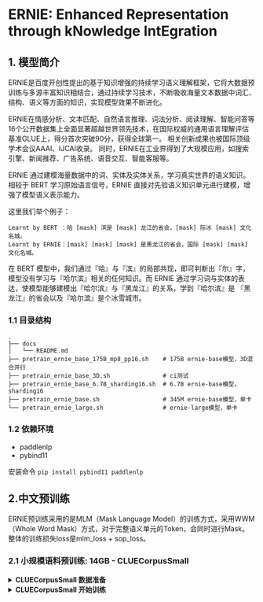 # ERNIE: Enhanced Representation through kNowledge IntEgration


## 1. 模型简介

ERNIE是百度开创性提出的基于知识增强的持续学习语义理解框架，它将大数据预训练与多源丰富知识相结合，通过持续学习技术，不断吸收海量文本数据中词汇、结构、语义等方面的知识，实现模型效果不断进化。

ERNIE在情感分析、文本匹配、自然语言推理、词法分析、阅读理解、智能问答等16个公开数据集上全面显著超越世界领先技术，在国际权威的通用语言理解评估基准GLUE上，得分首次突破90分，获得全球第一。
相关创新成果也被国际顶级学术会议AAAI、IJCAI收录。
同时，ERNIE在工业界得到了大规模应用，如搜索引擎、新闻推荐、广告系统、语音交互、智能客服等。

ERNIE 通过建模海量数据中的词、实体及实体关系，学习真实世界的语义知识。相较于 BERT 学习原始语言信号，ERNIE 直接对先验语义知识单元进行建模，增强了模型语义表示能力。

这里我们举个例子：
```
Learnt by BERT ：哈 [mask] 滨是 [mask] 龙江的省会，[mask] 际冰 [mask] 文化名城。
Learnt by ERNIE：[mask] [mask] [mask] 是黑龙江的省会，国际 [mask] [mask] 文化名城。
```
在 BERT 模型中，我们通过『哈』与『滨』的局部共现，即可判断出『尔』字，模型没有学习与『哈尔滨』相关的任何知识。而 ERNIE 通过学习词与实体的表达，使模型能够建模出『哈尔滨』与『黑龙江』的关系，学到『哈尔滨』是 『黑龙江』的省会以及『哈尔滨』是个冰雪城市。


### 1.1 目录结构

```text
.
├── docs
│   └── README.md
├── pretrain_ernie_base_175B_mp8_pp16.sh    # 175B ernie-base模型，3D混合并行
├── pretrain_ernie_base_3D.sh               # ci测试
├── pretrain_ernie_base_6.7B_sharding16.sh  # 6.7B ernie-base模型，sharding16
├── pretrain_ernie_base.sh                  # 345M ernie-base模型，单卡
└── pretrain_ernie_large.sh                 # ernie-large模型，单卡     
```



### 1.2 依赖环境

- paddlenlp
- pybind11

安装命令 `pip install pybind11 paddlenlp`


## 2.中文预训练

ERNIE预训练采用的是MLM（Mask Language Model）的训练方式，采用WWM（Whole Word Mask）方式，对于完整语义单元的Token，会同时进行Mask。整体的训练损失loss是mlm_loss + sop_loss。


### 2.1 小规模语料预训练: 14GB - CLUECorpusSmall

<details>
<summary><b>CLUECorpusSmall 数据准备</b></summary>

#### 数据准备
数据下载部分请参考[data_tools](https://github.com/PaddlePaddle/PaddleFleetX/tree/develop/ppfleetx/data/data_tools/ernie/preprocess/docs/CLUECorpusSmall.md)目录，根据文档中`CLUECorpusSmall 数据集处理教程`，下载数据。下载好后:

解压文件
```shell
unzip comment2019zh_corpus.zip -d  clue_corpus_small_14g/comment2019zh_corpus
unzip news2016zh_corpus.zip    -d  clue_corpus_small_14g/news2016zh_corpus
unzip webText2019zh_corpus.zip -d  clue_corpus_small_14g/webText2019zh_corpus
unzip wiki2019zh_corpus.zip    -d  clue_corpus_small_14g/wiki2019zh_corpus
```
将txt文件转换为jsonl格式
```
python ./ppfleetx/data/data_tools/ernie/preprocess/trans_to_json.py  --input_path ./clue_corpus_small_14g --output_path clue_corpus_small_14g.jsonl
```
现在我们得到了jsonl格式的数据集，下面是针对训练任务的数据集应用，此处以ernie为例。
```
python -u  ./ppfleetx/data/data_tools/ernie/preprocess/create_pretraining_data.py \
    --model_name ernie-1.0-base-zh \
    --tokenizer_name ErnieTokenizer \
    --input_path clue_corpus_small_14g.jsonl \
    --split_sentences\
    --chinese \
    --cn_whole_word_segment \
    --cn_seg_func jieba \
    --output_prefix clue_corpus_small_14g_20220104 \
    --workers 48 \
    --log_interval 10000
```
数据共有文档`15702702`条左右，由于分词比较耗时，大概一小时左右可以完成。在当前目录下产出训练所需数据。
```
clue_corpus_small_14g_20220104_ids.npy
clue_corpus_small_14g_20220104_idx.npz
```

</details>


<details>
<summary><b>CLUECorpusSmall 开始训练</b></summary>

#### 开始训练


将制作好的数据`clue_corpus_small_14g_20220104_ids.npy,clue_corpus_small_14g_20220104_idx.npz`移动到input_dir中，即可开始训练。


除了单卡训练，飞桨还支持数据并行、混合并行、自动并行、重计算等多种分布式策略，减少显存占用、加速训练，达到大模型可训练且训得快的效果。在模型训练前，需要根据模型规模选择合适的并行策略。下面分别从单卡训练、混合并行训练和自动并行训练三个方面来介绍ERNIE模型训练的配置文件和启动方式。


- 单卡训练

```shell
cd PaddleFleetX # 如果已在 PaddleFleetX 根目录下，则忽略

# 345M
python tools/train.py -c ppfleetx/configs/nlp/ernie/pretrain_ernie_base_single_card.yaml 
```

- 混合并行

```shell
cd PaddleFleetX # 如果已在 PaddleFleetX 根目录下，则忽略

# 175B run_pretrain
python -m paddle.distributed.launch --log_dir $log_dir --devices "0,1,2,3,4,5,6,7" \
    ./tools/train.py \
    -c ./ppfleetx/configs/nlp/ernie/pretrain_ernie_base_175B_mp8_pp16.yaml

```

- 单卡模型导出
```shell
python3 ./tools/export.py -c ppfleetx/configs/nlp/ernie/inference_pretrain_ernie_large_single_card.yaml

python3 ./tools/auto_export.py -c ppfleetx/configs/nlp/ernie/pretrain_ernie_large_single_card.yaml

```

- 模型推理
```shell
python3 projects/ernie/inference_ernie.py -c ppfleetx/configs/nlp/ernie/inference_pretrain_ernie_large_single_card.yaml

python3 -m paddle.distributed.launch --devices "0" tasks/gpt/run_ernie.py  --seq_len 128 --iter 10 --mp_size 1 --model_dir output
```